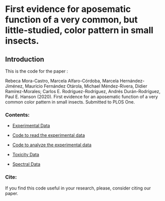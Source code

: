 # First evidence for aposematic function of a very common, but little-studied, color pattern in small insects.

## Introduction

This is the code for the paper :

Rebeca Mora-Castro, Marcela Alfaro-Córdoba, Marcela Hernández-Jiménez, Mauricio Fernández Otárola, Michael Méndez-Rivera, Didier Ramírez-Morales; Carlos E. Rodríguez-Rodríguez, Andrés Durán-Rodríguez, Paul E. Hanson (2020). First evidence for an aposematic function of a very common color pattern in small insects. Submitted to PLOS One.

### Contents:

* [Experimental Data](https://github.com/malfaro2/Mora_et_al2/tree/master/data)

* [Code to read the experimental data](read_data.R)

* [Code to analyze the experimental data](report2)

* [Toxicity Data](https://github.com/malfaro2/Mora_et_al2/tree/master/datos_CICA)

* [Spectral Data](datos_CICIMA/intro)

### Cite:

If you find this code useful in your research, please, consider citing our paper.

